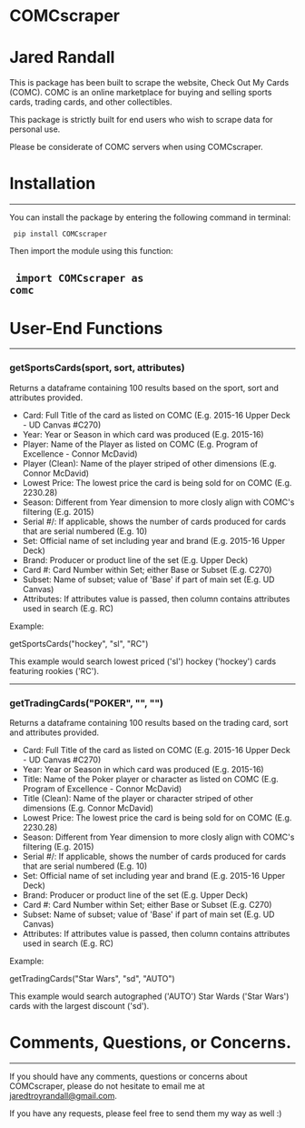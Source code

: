 # COMCscraper

# Jared Randall

This is package has been built to scrape the website, Check Out My Cards (COMC). COMC is an online marketplace for buying and selling sports cards, trading cards, and other collectibles.

This package is strictly built for end users who wish to scrape data for personal use.

Please be considerate of COMC servers when using COMCscraper.

# Installation
---

You can install the package by entering the following command in terminal:

<code> pip install COMCscraper</code>

Then import the module using this function:

<code> import COMCscraper as comc</code>
---

# User-End Functions

---

### getSportsCards(sport, sort, attributes) ###

Returns a dataframe containing 100 results based on the sport, sort and attributes provided.

* Card: Full Title of the card as listed on COMC (E.g. 2015-16 Upper Deck - UD Canvas #C270)
* Year: Year or Season in which card was produced (E.g. 2015-16) 
* Player: Name of the Player as listed on COMC  (E.g. Program of Excellence - Connor McDavid)
* Player (Clean): Name of the player striped of other dimensions (E.g. Connor McDavid)
* Lowest Price: The lowest price the card is being sold for on COMC (E.g. 2230.28)
* Season: Different from Year dimension to more closly align with COMC's filtering (E.g. 2015)
* Serial #/: If applicable, shows the number of cards produced for cards that are serial numbered (E.g. 10)
* Set: Official name of set including year and brand (E.g. 2015-16 Upper Deck)
* Brand: Producer or product line of the set (E.g. Upper Deck)
* Card #: Card Number within Set; either Base or Subset (E.g. C270)
* Subset: Name of subset; value of 'Base' if part of main set (E.g. UD Canvas)
* Attributes: If attributes value is passed, then column contains attributes used in search (E.g. RC)

Example:

getSportsCards("hockey", "sl", "RC")

This example would search lowest priced ('sl') hockey ('hockey') cards featuring rookies ('RC').

---

### getTradingCards("POKER", "", "") ###

Returns a dataframe containing 100 results based on the trading card, sort and attributes provided.

* Card: Full Title of the card as listed on COMC (E.g. 2015-16 Upper Deck - UD Canvas #C270)
* Year: Year or Season in which card was produced (E.g. 2015-16) 
* Title: Name of the Poker player or character as listed on COMC  (E.g. Program of Excellence - Connor McDavid)
* Title (Clean): Name of the player or character striped of other dimensions (E.g. Connor McDavid)
* Lowest Price: The lowest price the card is being sold for on COMC (E.g. 2230.28)
* Season: Different from Year dimension to more closly align with COMC's filtering (E.g. 2015)
* Serial #/: If applicable, shows the number of cards produced for cards that are serial numbered (E.g. 10)
* Set: Official name of set including year and brand (E.g. 2015-16 Upper Deck)
* Brand: Producer or product line of the set (E.g. Upper Deck)
* Card #: Card Number within Set; either Base or Subset (E.g. C270)
* Subset: Name of subset; value of 'Base' if part of main set (E.g. UD Canvas)
* Attributes: If attributes value is passed, then column contains attributes used in search (E.g. RC)

Example:

getTradingCards("Star Wars", "sd", "AUTO")

This example would search autographed ('AUTO') Star Wards ('Star Wars') cards with the largest discount ('sd').

# Comments, Questions, or Concerns.

---

If you should have any comments, questions or concerns about COMCscraper, please do not hesitate to email me at jaredtroyrandall@gmail.com.

If you have any requests, please feel free to send them my way as well :)